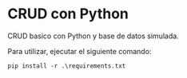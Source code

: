 # CRUD con Python

CRUD basico con Python y base de datos simulada.

Para utilizar, ejecutar el siguiente comando: 
```
pip install -r .\requirements.txt
```
